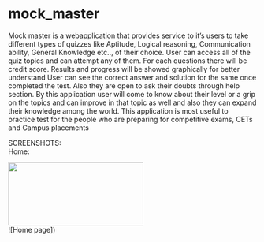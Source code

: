 # mock_master
Mock master is a webapplication that provides service to  it’s users to take different types of quizzes like Aptitude, Logical reasoning, Communication ability, General Knowledge etc.., of their choice. User can access all of the quiz topics and can attempt any of them. For each questions there will be credit score. Results and progress will be showed graphically for better understand User can see the correct answer and solution for the same once completed the test. Also they are open to ask their doubts through help section. By this application user will come to know about their level or a grip on the topics and can improve in that topic as well and also they can expand their knowledge among the world. This application is most useful to practice test for the people who are preparing for competitive exams, CETs and Campus placements

SCREENSHOTS:
<br/>
Home:
<div >
<img src="https://user-images.githubusercontent.com/89149882/152574099-62778a88-8096-4147-99b7-3250f0e9d6ab.png" width="274" height="128"/>

</div>
![Home page])
